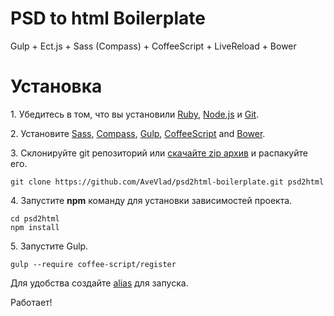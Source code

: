 PSD to html Boilerplate
==

Gulp + Ect.js + Sass (Compass) + CoffeeScript + LiveReload + Bower

# Установка
1\. Убедитесь в том, что вы установили [Ruby](http://www.ruby-lang.org/en/downloads/), [Node.js](http://nodejs.org/) и [Git](http://git-scm.com/downloads).

2\. Установите [Sass](http://sass-lang.com/install), [Compass](http://compass-style.org/install/), [Gulp](https://github.com/gulpjs/gulp/blob/master/docs/getting-started.md), [CoffeeScript](http://coffeescript.org/#installation) and  [Bower](http://bower.io/).

3\. Склонируйте git репозиторий или [скачайте zip архив](https://github.com/AveVlad/psd2html-boilerplate/archive/master.zip) и распакуйте его.

    git clone https://github.com/AveVlad/psd2html-boilerplate.git psd2html
    
4\. Запустите **npm** команду для установки зависимостей проекта.

    cd psd2html
    npm install
    
5\. Запустите Gulp.

    gulp --require coffee-script/register

Для удобства создайте [alias](https://www.google.com/?q=terminal+alias+windows) для запуcка.

Работает!
